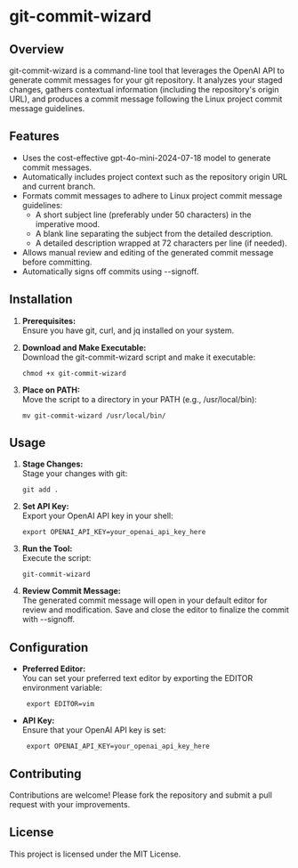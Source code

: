 # git-commit-wizard

## Overview
git-commit-wizard is a command-line tool that leverages the OpenAI API to generate commit messages for your git repository. It analyzes your staged changes, gathers contextual information (including the repository's origin URL), and produces a commit message following the Linux project commit message guidelines.

## Features
- Uses the cost-effective gpt-4o-mini-2024-07-18 model to generate commit messages.
- Automatically includes project context such as the repository origin URL and current branch.
- Formats commit messages to adhere to Linux project commit message guidelines:
  - A short subject line (preferably under 50 characters) in the imperative mood.
  - A blank line separating the subject from the detailed description.
  - A detailed description wrapped at 72 characters per line (if needed).
- Allows manual review and editing of the generated commit message before committing.
- Automatically signs off commits using --signoff.

## Installation
1. **Prerequisites:**  
   Ensure you have git, curl, and jq installed on your system.

2. **Download and Make Executable:**  
   Download the git-commit-wizard script and make it executable:
   
       chmod +x git-commit-wizard

3. **Place on PATH:**  
   Move the script to a directory in your PATH (e.g., /usr/local/bin):
   
       mv git-commit-wizard /usr/local/bin/

## Usage
1. **Stage Changes:**  
   Stage your changes with git:
   
       git add .

2. **Set API Key:**  
   Export your OpenAI API key in your shell:
   
       export OPENAI_API_KEY=your_openai_api_key_here

3. **Run the Tool:**  
   Execute the script:
   
       git-commit-wizard

4. **Review Commit Message:**  
   The generated commit message will open in your default editor for review and modification. Save and close the editor to finalize the commit with --signoff.

## Configuration
- **Preferred Editor:**  
  You can set your preferred text editor by exporting the EDITOR environment variable:
  
       export EDITOR=vim

- **API Key:**  
  Ensure that your OpenAI API key is set:
  
       export OPENAI_API_KEY=your_openai_api_key_here

## Contributing
Contributions are welcome! Please fork the repository and submit a pull request with your improvements.

## License
This project is licensed under the MIT License.